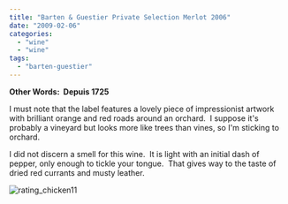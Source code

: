 ```yaml
---
title: "Barten & Guestier Private Selection Merlot 2006"
date: "2009-02-06"
categories: 
  - "wine"
  - "wine"
tags: 
  - "barten-guestier"
---
```


**Other Words:  Depuis 1725**

I must note that the label features a lovely piece of impressionist artwork with brilliant orange and red roads around an orchard.  I suppose it's probably a vineyard but looks more like trees than vines, so I'm sticking to orchard.

I did not discern a smell for this wine.  It is light with an initial dash of pepper, only enough to tickle your tongue.  That gives way to the taste of dried red currants and musty leather.

![rating_chicken11](http://www.rebeccagomezfarrell.com/wp-content/uploads/2009/02/rating_chicken11.gif "rating_chicken11")
